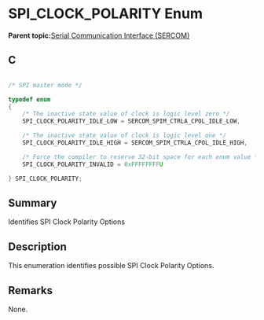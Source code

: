 # SPI\_CLOCK\_POLARITY Enum

**Parent topic:**[Serial Communication Interface \(SERCOM\)](GUID-76AE7205-E3EF-4EE6-AC28-5153E3565982.md)

## C

```c

/* SPI master mode */

typedef enum
{
    /* The inactive state value of clock is logic level zero */
    SPI_CLOCK_POLARITY_IDLE_LOW = SERCOM_SPIM_CTRLA_CPOL_IDLE_LOW,

    /* The inactive state value of clock is logic level one */
    SPI_CLOCK_POLARITY_IDLE_HIGH = SERCOM_SPIM_CTRLA_CPOL_IDLE_HIGH,

    /* Force the compiler to reserve 32-bit space for each enum value */
    SPI_CLOCK_POLARITY_INVALID = 0xFFFFFFFFU

} SPI_CLOCK_POLARITY;

```

## Summary

Identifies SPI Clock Polarity Options

## Description

This enumeration identifies possible SPI Clock Polarity Options.

## Remarks

None.

